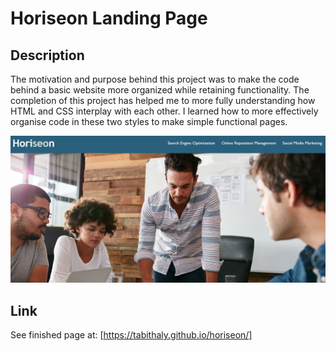 # Horiseon Landing Page

## Description

The motivation and purpose behind this project was to make the code behind a basic website more organized while retaining functionality. The completion of this project has helped me to more fully understanding how HTML and CSS interplay with each other. I learned how to more effectively organise code in these two styles to make simple functional pages. 

![The screenshot shows the header and large background imagae at the top of the page.](./assets/images/Screenshot%202022-07-14%20222729.png)
## Link
See finished page at:
[https://tabithaly.github.io/horiseon/]
